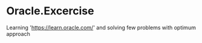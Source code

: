 # Oracle.Excercise
Learning 'https://learn.oracle.com/' and solving few problems with optimum approach
